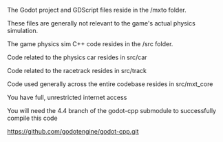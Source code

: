 The Godot project and GDScript files reside in the /mxto folder.

These files are generally not relevant to the game's actual physics simulation.


The game physics sim C++ code resides in the /src folder.

Code related to the physics car resides in src/car

Code related to the racetrack resides in src/track

Code used generally across the entire codebase resides in src/mxt_core


You have full, unrestricted internet access

You will need the 4.4 branch of the godot-cpp submodule to successfully compile this code

https://github.com/godotengine/godot-cpp.git